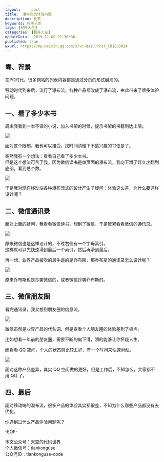 ```yaml
---   
layout:     post  
title:  瀑布流的体验问题
description: 比赛  
keywords: 程序人生  
tags: [程序人生]    
categories: [程序人生]  
updateData:  2019-12-09 21:30:00  
published: true  
wxurl: https://mp.weixin.qq.com/s/vc-QsIJ7rcst_Ch1EG5R2A  
---  
```



## 零、背景  


在PC时代，很多网站的列表内容都是通过分页的形式展现的。  


移动时代到来后，流行了瀑布流，各种产品都改成了瀑布流，由此带来了很多体验问题。  


## 一、看了多少本书  


周末我看到一本不错的小说，加入书架的时候，提示书架的书籍到达上限。  


![](https://res2019.tiankonguse.com/images/2019/12/09/001.png)  


面对这个限制，我也可以接受，找时间清理下不感兴趣的书便是了。  


突然我有一个想法：看看自己看了多少本书。   
但是这个想法可苦了我，因为微信读书是单页面的瀑布流，我向下滑了好久才翻到底部，看到总个数。  


![](https://res2019.tiankonguse.com/images/2019/12/09/002.png)  


于是我对现在移动端各种瀑布流式的设计产生了疑问：体验这么差，为什么要这样设计呢？  


## 二、微信通讯录  


面对上面的疑问，我看看微信读书，想到了微信，于是赶紧看看微信的通讯录。  


![](https://res2019.tiankonguse.com/images/2019/12/09/003.png)  


原来微信也是这样设计的，不过右侧有一个字母索引。  
这样就可以先快速滑到最后一个索引，然后再滑到最后。  


再一想，业界产品被吹的最牛逼的是乔布斯，那乔布斯的通讯录怎么设计呢？  


![](https://res2019.tiankonguse.com/images/2019/12/09/004.png)  


原来乔布斯也是抄袭微信的，或者微信抄袭乔布斯的。  


## 三、微信朋友圈  


看完通讯录，我又想到朋友圈的信息流。  


![](https://res2019.tiankonguse.com/images/2019/12/09/005.png)  


微信虽然是业界产品的代名词，但是查看个人朋友圈的体验差到了极点。  


比如想看一年前的朋友圈，需要不断的向下滑，滑的能够让你怀疑人生。  


而看看 QQ 空间，个人的状态则比较友好，有一个时间来快速滑动。  


![](https://res2019.tiankonguse.com/images/2019/12/09/006.png)  


面对这种产品差异，其实 QQ 空间做的更好，但是工作后，不知怎么，大家都不用 QQ 了。  


## 四、最后  


面对移动端的瀑布流，很多产品的体验其实都很差，不知为什么哪些产品都没有去优化。  


你遇到过什么产品体验问题呢？  



-EOF-  


本文公众号：天空的代码世界  
个人微信号：tiankonguse  
公众号ID：tiankonguse-code  
  

